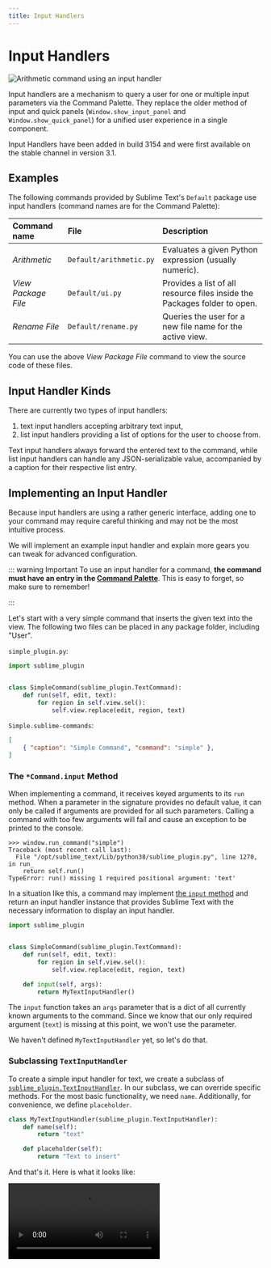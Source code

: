 ```yaml
---
title: Input Handlers
---
```


# Input Handlers

![Arithmetic command using an input handler](./images/arithmetic.png)

Input handlers are a mechanism
to query a user for one or multiple input parameters
via the Command Palette.
They replace the older method of input and quick panels
(`Window.show_input_panel` and `Window.show_quick_panel`)
for a unified user experience in a single component.

Input Handlers have been added in build 3154
and were first available on the stable channel in version 3.1.

## Examples

The following commands provided by Sublime Text's `Default` package
use input handlers
(command names are for the Command Palette):

| Command name | File | Description |
|:-|:-|:-|
| *Arithmetic* | `Default/arithmetic.py` | Evaluates a given Python expression (usually numeric). |
| *View Package File* | `Default/ui.py` | Provides a list of all resource files inside the Packages folder to open. |
| *Rename File* | `Default/rename.py` | Queries the user for a new file name for the active view. |

You can use the above *View Package File* command
to view the source code of these files.


## Input Handler Kinds

There are currently two types of input handlers:

1. text input handlers accepting arbitrary text input,
1. list input handlers providing a list of options for the user to choose from.

Text input handlers always forward the entered text to the command,
while list input handlers can handle any JSON-serializable value,
accompanied by a caption for their respective list entry.


## Implementing an Input Handler

Because input handlers are using a rather generic interface,
adding one to your command
may require careful thinking
and may not be the most intuitive process.

We will implement an example input handler
and explain more gears you can tweak
for advanced configuration.

::: warning Important
To use an input handler for a command,
**the command must have an entry in the [Command Palette][]**.
This is easy to forget,
so make sure to remember!

[Command Palette]: ../command_palette.md
:::

Let's start with a very simple command
that inserts the given text into the view.
The following two files
can be placed in any package folder,
including "User".

`simple_plugin.py`:
``` py
import sublime_plugin


class SimpleCommand(sublime_plugin.TextCommand):
    def run(self, edit, text):
        for region in self.view.sel():
            self.view.replace(edit, region, text)
```

`Simple.sublime-commands`:
``` json
[
    { "caption": "Simple Command", "command": "simple" },
]
```


### The `*Command.input` Method

When implementing a command,
it receives keyed arguments to its `run` method.
When a parameter in the signature provides no default value,
it can only be called if arguments are provided for all such parameters.
Calling a command with too few arguments will fail
and cause an exception to be printed to the console.

```
>>> window.run_command("simple")
Traceback (most recent call last):
  File "/opt/sublime_text/Lib/python38/sublime_plugin.py", line 1270, in run_
    return self.run()
TypeError: run() missing 1 required positional argument: 'text'
```

In a situation like this,
a command may implement [the `input` method][api-TextCommand]
and return an input handler instance
that provides Sublime Text
with the necessary information
to display an input handler.

``` py {9-10}
import sublime_plugin


class SimpleCommand(sublime_plugin.TextCommand):
    def run(self, edit, text):
        for region in self.view.sel():
            self.view.replace(edit, region, text)

    def input(self, args):
        return MyTextInputHandler()
```

The `input` function takes an `args` parameter
that is a dict of all currently known arguments to the command.
Since we know that our only required argument (`text`)
is missing at this point,
we won't use the parameter.

We haven't defined `MyTextInputHandler` yet,
so let's do that.


### Subclassing `TextInputHandler`

To create a simple input handler for text,
we create a subclass of [`sublime_plugin.TextInputHandler`][api-TextInputHandler].
In our subclass,
we can override specific methods.
For the most basic functionality,
we need `name`.
Additionally, for convenience,
we define `placeholder`.

``` py
class MyTextInputHandler(sublime_plugin.TextInputHandler):
    def name(self):
        return "text"

    def placeholder(self):
        return "Text to insert"
```

And that's it.
Here is what it looks like:

<video controls src="./images/simple_input_handler.mp4" />

::: tip
Of course, you can still call the command like before
from a key binding or via the console.
When all required arguments are provided,
the input handler will be skipped
and the command run immediately.
:::


### Rendering a Preview

The `preview` method is called
for every modification of the entered text
and allows to show a small preview
below the Command Palette.
The preview can either be pure text
or can use [minihtml][]
for a markup-enabled format.

[minihtml]: https://www.sublimetext.com/docs/minihtml.html

The following snippet extends our input handler from earlier
to show the amount of characters that will be inserted:

``` py
class MyTextInputHandler(sublime_plugin.TextInputHandler):
    def name(self):
        return "text"

    def placeholder(self):
        return "Text to insert"

    def preview(self, text):
        return "Characters: {}".format(len(text))
```

There are additional methods that can be overriden.
These are described [in the documentation][api-TextInputHandler].


### Using Dynamic Data

You may have noticed that our `MyTextInputHandler` class
is entirely separate from our `SampleCommand`.
In the event that we want the input handler
to depend on some dynamic data,
such as the current view's selection,
we will have to provide such values
to the input handler's constructor.

The following snippet passes the text command's `View` instance
to the input handler's constructor.
The constructor itself stores the instance
in an instance attribute
and later accesses it from `preview`.

``` py {10,14-15,25}
import sublime_plugin


class SimpleCommand(sublime_plugin.TextCommand):
    def run(self, edit, text):
        for region in self.view.sel():
            self.view.replace(edit, region, text)

    def input(self, args):
        return MyTextInputHandler(self.view)


class MyTextInputHandler(sublime_plugin.TextInputHandler):
    def __init__(self, view):
        self.view = view

    def name(self):
        return "text"

    def placeholder(self):
        return "Text to insert"

    def preview(self, text):
        return ("Selections: {}, Characters: {}"
                .format(len(self.view.sel()), len(text)))
```

<video controls src="./images/simple_input_handler_preview.mp4" />


## Providing a List Of Options With `ListInputHandler`

Instead of free form input,
you can provide the user
with a list of values
that they can choose from.
This is done by sublassing `sublime_plugin.ListInputHandler`
and providing an `list_items` method
that returns a list of values to choose from.
This list can either be a list of strings
or a list of tuples,
where the first element indicates the text to be shown
and the second element the value to insert as the command's argument.

Following is a small example command
that offers a list of [named HTML entities][]
using the built-in [`html.entities`][] module:

[named HTML entities]: https://html.spec.whatwg.org/multipage/syntax.html#character-references
[`html.entities`]: https://docs.python.org/3/library/html.entities.html


```py {16-17}
from html.entities import html5

import sublime_plugin


class InsertHtmlEntityCommand(sublime_plugin.TextCommand):
    def run(self, edit, entity):
        for region in self.view.sel():
            self.view.replace(edit, region, "&" + entity)

    def input(self, args):
        return EntityInputHandler()


class EntityInputHandler(sublime_plugin.ListInputHandler):
    def list_items(self):
        return sorted(html5.keys())

    def preview(self, value):
        return "Character: {}".format(html5.get(value))
```

::: tip
Notice how we don't implement `name` here,
because Sublime Text can automatically infer
the input handler's target argument name
from the class name,
using the same logic as for command names
but stripping "InputHandler" instead.
:::

::: warning Reminder
Remember that you need to make the above command
available to the Command Palette
by specifying it in a `.sublime-commands` file.

``` json
[
  { "caption": "Insert Html Entity", "command": "insert_html_entity" },
]
```
:::

Here is what it looks like in action:

<video controls src="./images/list_input_handler.mp4" />


## Implementing Multiple Input Handlers

When a command requires multiple arguments
that the user must provide,
things change a bit.
Notably, you know must add logic inside `input`
that returns the appropriate input handler
based on which arguments are still missing.
The order in which these are returned matters,
because input handlers that received input
remain visible in the Command Palette
to visualize the current input step
in a breadcrumbs style.
And finally, the input handlers' `description` methods will be used
to render text for these breadcrumbs.
(Since the default behavior is to show the inserted value,
this is used only rarely.)

Let's write a command that multiplies two operands.

``` py
import sublime_plugin


class MultiplyCommand(sublime_plugin.TextCommand):
    def run(self, edit, operand1, operand2):
        result = float(operand1) * float(operand2)
        for region in self.view.sel():
            self.view.replace(edit, region, str(result))

    def input(self, args):
        for name in ['operand1', 'operand2']:
            if name not in args:
                return NumberInputHandler(name)


class NumberInputHandler(sublime_plugin.TextInputHandler):
    def __init__(self, name):
        self._name = name

    def name(self):
        return self._name

    def placeholder(self):
        return "Number"

    def validate(self, text):
        try:
            float(text)
        except ValueError:
            return False
        else:
            return True
```

::: tip
In this command, we only used a single input handler class for two parameters
by returning an instance variable in the `name` function.
:::

<video controls src="./images/multiply_input.mp4" />

The command works as it advertises.
It asks for two numbers when invoked from the command palette consecutively.
However, it does not show a breadcrumb for the first operand
after we confirmed it.
This is because the `input` command is re-run after the first argument,
since we need two arguments,
and information about the previous input handler is lost.

::: tip
Having problems running this command?
Did you add a `.sublime-commands` entry for it?
:::


### The `next_input` Method

To show the before-mentioned breadcrumb,
the first input handler needs to know
what input handler should be the next
and return it in a `next_input` method.

You could do so in a static way,
but let's try a dynamic approach.
Remember that you don't need to ask
for the second argument
if it was already provided.


``` py {10-14,19,27-29}
import sublime_plugin


class MultiplyCommand(sublime_plugin.TextCommand):
    def run(self, edit, operand1, operand2):
        result = float(operand1) * float(operand2)
        for region in self.view.sel():
            self.view.replace(edit, region, str(result))

    def input(self, args):
        names = [name for name in ['operand1', 'operand2']
                 if name not in args]
        if names:
            return MultiNumberInputHandler(names)


class MultiNumberInputHandler(sublime_plugin.TextInputHandler):
    def __init__(self, names):
        self._name, *self.next_names = names

    def name(self):
        return self._name

    def placeholder(self):
        return "Number"

    def next_input(self, args):
        if self.next_names:
            return MultiNumberInputHandler(self.next_names)

    def validate(self, text):
        try:
            float(text)
        except ValueError:
            return False
        else:
            return True
```

In this command,
we collect all the arguments we need from the first call
and change `NumberInputHandler` to `MultiNumberInputHandler`
that accepts a list of argument names to query.
The destructuring assignment in line 19
splits the list into a "first" and "rest",
so that the rest of the required arguments can be returned
in the `next_input` method.

Let's see how it looks when invoked:

<video controls src="./images/multiply_next_input.mp4" />

::: tip
Both `NumberInputHandler` and `MultiNumberInputHandler`
implement a `validate` method that returns a boolean
if the passed text can be parsed into a floating point number.
The effect is that for non-numeric text the input is rejected
and nothing happens when pressing <Key k="enter" />.
Try for yourself!
:::


## Code Archive

The final code examples presented on this page
[have been uploaded to a Gist][gist].
You can download a [zipball][] of it
and extract it into a local package of your choice
to experiment with them.

[gist]: https://gist.github.com/FichteFoll/f850a62323c461ef7c54eb2cf623b033
[zipball]: https://gist.github.com/FichteFoll/f850a62323c461ef7c54eb2cf623b033/archive/master.zip


## Invoking Commands With Input Handlers

When invoking a command with an input handler
and without all required arguments
from a plugin or key binding,
it is advised to use the `show_overlay` command.
Commands invoked that way
will have their `input` method called
before ST attempts to call `run`,
resulting in more predictable behavior.
Otherwise, Sublime Text will try to run the command as normally
(running its `run` method)
and only check the command's `input` method
if the call failed because of insufficient arguments.

**Examples**:

``` py
view.run_command(
    'show_overlay',
    {'overlay': 'command_palette', 'command': 'multiply', 'args': {'operand1': 12}},
)
```

``` json
{
    "command": "show_overlay",
    "args": {
        "overlay": "command_palette",
        "command": "multiply",
        "args": {"operand1": 12}
    },
}
```

## Caveats

- As mentioned countless times already,
  there must be an entry for the Command Palette
  to be able to use input handlers.

- A command's `input` method may be called multiple times
  until the user can access it.

- `is_visible` and `is_enabled` cannot decide their return value
  based on the given arguments
  when an input handler is involved.
  ([#3249](https://github.com/sublimehq/sublime_text/issues/3249))


[api-TextCommand]: https://www.sublimetext.com/docs/api_reference.html#sublime_plugin.TextCommand
[api-TextInputHandler]: https://www.sublimetext.com/docs/api_reference.html#sublime_plugin.TextInputHandler
